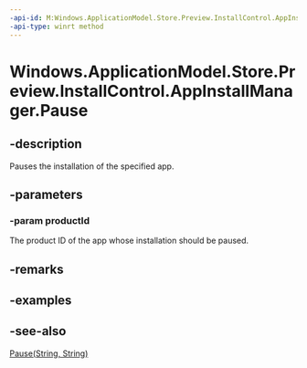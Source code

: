 ```yaml
---
-api-id: M:Windows.ApplicationModel.Store.Preview.InstallControl.AppInstallManager.Pause(System.String)
-api-type: winrt method
---
```


<!-- Method syntax
public void Pause(System.String productId)
-->

# Windows.ApplicationModel.Store.Preview.InstallControl.AppInstallManager.Pause

## -description
Pauses the installation of the specified app.

## -parameters
### -param productId
The product ID of the app whose installation should be paused.

## -remarks

## -examples

## -see-also
[Pause(String, String)](appinstallmanager_pause_1628422686.md)
